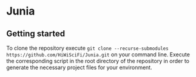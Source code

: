 # Junia
## Getting started
To clone the repository execute `git clone --recurse-submodules https://github.com/HiWiSciFi/Junia.git` on your command line.
Execute the corresponding script in the root directory of the repository in order to generate the necessary project files for your environment.
